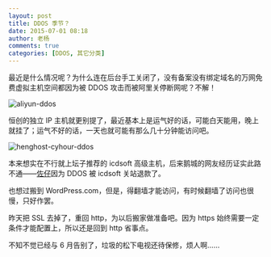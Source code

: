 ```yaml
---
layout: post
title: DDOS 季节？
date: 2015-07-01 08:18
author: 老杨
comments: true
categories: [DDOS, 其它分类]
---
```

最近是什么情况呢？为什么连在后台手工关闭了，没有备案没有绑定域名的万网免费虚拟主机空间都因为被 DDOS 攻击而被阿里关停断网呢？不解！

<img src="//cyhour.com/wp-content/uploads/2015/07/aliyun-ddos.png" alt=" aliyun-ddos " />

恒创的独立 IP 主机就更别提了，最近基本上是运气好的话，可能白天能用，晚上就挂了；运气不好的话，一天也就可能有那么几十分钟能访问吧。

<img src="//cyhour.com/wp-content/uploads/2015/07/henghost-cyhour-ddos.png" alt=" henghost-cyhour-ddos " />

本来想实在不行就上坛子推荐的 icdsoft 高级主机，后来鹅城的网友经历证实此路不通——<a href="http://jinbo123.com/" target="_blank">佐仔</a>因为 DDOS 被 icdsoft 关站退款了。

也想过搬到 WordPress.com，但是，得翻墙才能访问，有时候翻墙了访问也很慢，只好作罢。

昨天把 SSL 去掉了，重回 http，为以后搬家做准备吧。因为 https 始终需要一定条件才能配置上，所以还是回到 http 省事点。

不知不觉已经与 6 月告别了，垃圾的松下电视还待保修，烦人啊……
